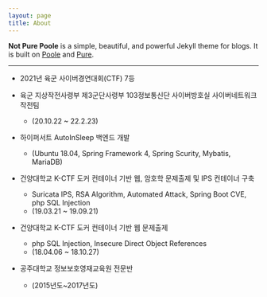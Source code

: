 ```yaml
---
layout: page
title: About
---
```


**Not Pure Poole** is a simple, beautiful, and powerful Jekyll theme for blogs. It is built on [Poole](https://github.com/poole/poole) and [Pure](https://purecss.io/).

<hr>

- 2021년 육군 사이버경연대회(CTF) 7등

- 육군 지상작전사령부 제3군단사령부 103정보통신단 사이버방호실 사이버네트워크작전팀
    - (20.10.22 ~ 22.2.23)
  
- 하이퍼서트 AutoInSleep 백엔드 개발
     - (Ubuntu 18.04, Spring Framework 4, Spring Scurity, Mybatis, MariaDB)

- 건양대학교 K-CTF 도커 컨테이너 기반 웹, 암호학 문제출제 및 IPS 컨테이너 구축
    - Suricata IPS, RSA Algorithm, Automated Attack, Spring Boot CVE, php SQL     Injection
    - (19.03.21 ~ 19.09.21)

-   건양대학교 K-CTF 도커 컨테이너 기반 웹 문제출제
    - php SQL Injection, Insecure Direct Object References
    - (18.04.06 ~ 18.10.27)

- 공주대학교 정보보호영재교육원 전문반
    - (2015년도~2017년도)
